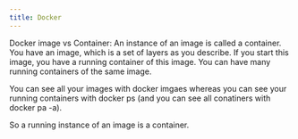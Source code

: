 ```yaml
---
title: Docker
---
```

Docker image vs Container:
An instance of an image is called a container. You have an image, which is a set of layers as you describe. If you start this image, you have a running container of this image. You can have many running containers of the same image. 

You can see all your images with docker imgaes whereas you can see your running containers with docker ps (and you can see all conatiners with docker pa -a).

So a running instance of an image is a container.


